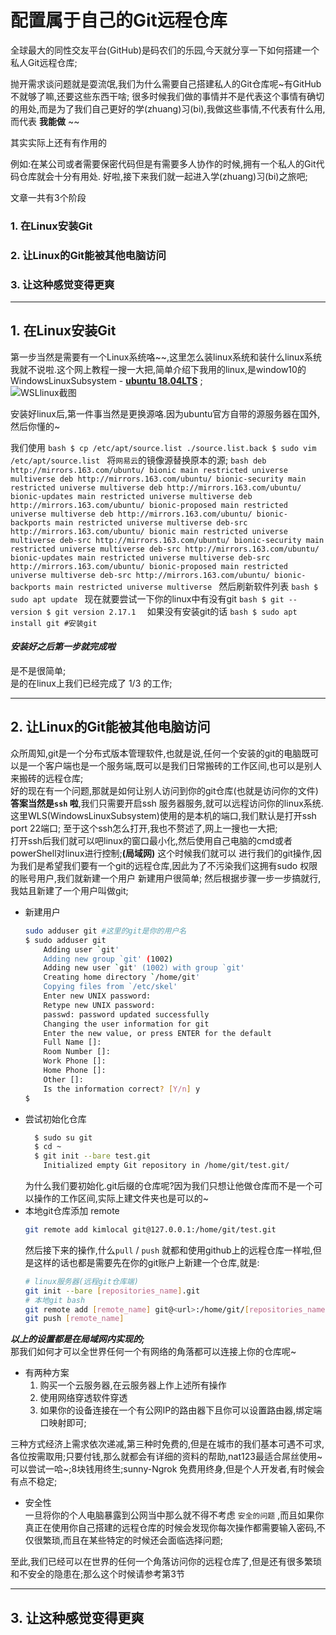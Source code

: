 # 配置属于自己的Git远程仓库

全球最大的同性交友平台(GitHub)是码农们的乐园,今天就分享一下如何搭建一个私人Git远程仓库;  

抛开需求谈问题就是耍流氓,我们为什么需要自己搭建私人的Git仓库呢~有GitHub不就够了嘛,还要这些东西干啥; 很多时候我们做的事情并不是代表这个事情有确切的用处,而是为了我们自己更好的学(zhuang)习(bi),我做这些事情,不代表有什么用,而代表 **我能做** ~~  

其实实际上还有有作用的  
  
例如:在某公司或者需要保密代码但是有需要多人协作的时候,拥有一个私人的Git代码仓库就会十分有用处. 好啦,接下来我们就一起进入学(zhuang)习(bi)之旅吧;

文章一共有3个阶段  

### **1. 在Linux安装Git**
### **2. 让Linux的Git能被其他电脑访问**
### **3. 让这种感觉变得更爽**

*****  
 
## 1. 在Linux安装Git
 第一步当然是需要有一个Linux系统咯~~,这里怎么装linux系统和装什么linux系统我就不说啦.这个网上教程一搜一大把,简单介绍下我用的linux,是window10的WindowsLinuxSubsystem - **[ubuntu 18.04LTS](https://www.microsoft.com/zh-cn/p/ubuntu-1804-lts/9n9tngvndl3q?activetab=pivot:overviewtab)** ;  
 ![WSLlinux截图](https://i.niupic.com/images/2019/12/13/_267.jpg)  
  
 安装好linux后,第一件事当然是更换源咯.因为ubuntu官方自带的源服务器在国外,然后你懂的~  

 我们使用
    ```bash
    $ cp /etc/apt/source.list ./source.list.back
    $ sudo vim /etc/apt/source.list
    ```
 将`网易云`的镜像源替换原本的源;
    ```bash
    deb http://mirrors.163.com/ubuntu/ bionic main restricted universe multiverse
    deb http://mirrors.163.com/ubuntu/ bionic-security main restricted universe multiverse
    deb http://mirrors.163.com/ubuntu/ bionic-updates main restricted universe multiverse
    deb http://mirrors.163.com/ubuntu/ bionic-proposed main restricted universe multiverse
    deb http://mirrors.163.com/ubuntu/ bionic-backports main restricted universe multiverse
    deb-src http://mirrors.163.com/ubuntu/ bionic main restricted universe multiverse
    deb-src http://mirrors.163.com/ubuntu/ bionic-security main restricted universe multiverse
    deb-src http://mirrors.163.com/ubuntu/ bionic-updates main restricted universe multiverse
    deb-src http://mirrors.163.com/ubuntu/ bionic-proposed main restricted universe multiverse
    deb-src http://mirrors.163.com/ubuntu/ bionic-backports main restricted universe multiverse
    ```
 然后刷新软件列表
    ```bash
    $ sudo apt update
    ```
   现在就要尝试一下你的linux中有没有git
    ```bash
    $ git --version
    $ git version 2.17.1 
    ```
   如果没有安装git的话
    ```bash
    $ sudo apt install git #安装git
    ```
  #### ***安装好之后第一步就完成啦***
   是不是很简单;  
   是的在linux上我们已经完成了 1/3 的工作;

*************
## 2. 让Linux的Git能被其他电脑访问

众所周知,git是一个分布式版本管理软件,也就是说,任何一个安装的git的电脑既可以是一个客户端也是一个服务端,既可以是我们日常搬砖的工作区间,也可以是别人来搬砖的远程仓库;  
好的现在有一个问题,那就是如何让别人访问到你的git仓库(也就是访问你的文件)  
**答案当然是`ssh` 啦**,我们只需要开启ssh 服务器服务,就可以远程访问你的linux系统.
这里WLS(WindowsLinuxSubsystem)使用的是本机的端口,我们默认是打开ssh port 22端口;
至于这个ssh怎么打开,我也不赘述了,网上一搜也一大把;  
打开ssh后我们就可以吧linux的窗口最小化,然后使用自己电脑的cmd或者powerShell对linux进行控制;**(局域网)**
这个时候我们就可以 进行我们的git操作,因为我们是希望我们要有一个git的远程仓库,因此为了不污染我们这拥有sudo 权限的账号用户,我们就新建一个用户 新建用户很简单;
然后根据步骤一步一步搞就行,我姑且新建了一个用户叫做git;

- 新建用户
    ```bash
    sudo adduser git #这里的git是你的用户名
    $ sudo adduser git
        Adding user `git'
        Adding new group `git' (1002) 
        Adding new user `git' (1002) with group `git'
        Creating home directory `/home/git' 
        Copying files from `/etc/skel' 
        Enter new UNIX password:
        Retype new UNIX password:
        passwd: password updated successfully
        Changing the user information for git
        Enter the new value, or press ENTER for the default
        Full Name []:
        Room Number []:
        Work Phone []:
        Home Phone []:
        Other []:
        Is the information correct? [Y/n] y
    $
    ```
- 尝试初始化仓库
  ```bash
    $ sudo su git
    $ cd ~
    $ git init --bare test.git
      Initialized empty Git repository in /home/git/test.git/
  ```
    为什么我们要初始化.git后缀的仓库呢?因为我们只想让他做仓库而不是一个可以操作的工作区间,实际上建文件夹也是可以的~  
- 本地git仓库添加 remote
    ```bash
    git remote add kimlocal git@127.0.0.1:/home/git/test.git
    ```
    然后接下来的操作,什么```pull``` / ```push``` 就都和使用github上的远程仓库一样啦,但是这样的话也都是需要先在你的git账户上新建一个仓库,就是:
    ```bash
    # linux服务器(远程git仓库端)
    git init --bare [repositories_name].git
    # 本地git bash
    git remote add [remote_name] git@<url>:/home/git/[repositories_name].git
    git push [remote_name]
    ```
***以上的设置都是在局域网内实现的;***  
那我们如何才可以全世界任何一个有网络的角落都可以连接上你的仓库呢~  
- 有两种方案  
    1. 购买一个云服务器,在云服务器上作上述所有操作
    2. 使用网络穿透软件穿透
    3. 如果你的设备连接在一个有公网IP的路由器下且你可以设置路由器,绑定端口映射即可;

三种方式经济上需求依次递减,第三种时免费的,但是在城市的我们基本可遇不可求,各位按需取用;只要付钱,那么就都会有详细的资料的帮助,nat123最适合屌丝使用~可以尝试一哈~;8块钱用终生;sunny-Ngrok 免费用终身,但是个人开发者,有时候会有点不稳定;

- 安全性  
  一旦将你的个人电脑暴露到公网当中那么就不得不考虑 `安全的问题` ,而且如果你真正在使用你自己搭建的远程仓库的时候会发现你每次操作都需要输入密码,不仅很繁琐,而且在某些特定的时候还会面临选择问题;

至此,我们已经可以在世界的任何一个角落访问你的远程仓库了,但是还有很多繁琐和不安全的隐患在;那么这个时候请参考第3节

*****

## 3. 让这种感觉变得更爽
